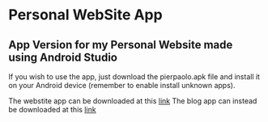 # Personal WebSite App

## App Version for my Personal Website made using Android Studio

If you wish to use the app, just download the pierpaolo.apk file and install it on your Android device (remember to enable install unknown apps). <br>

The webstite app can be downloaded at this [link](https://pierpaolo28.github.io/contact.html)
The blog app can instead be downloaded at this [link](https://pierpaolo28.github.io/blog/about/)
